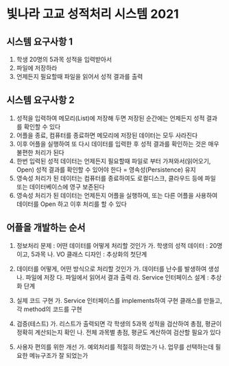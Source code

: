 # 빛나라 고교 성적처리 시스템 2021

## 시스템 요구사항 1
1. 학생 20명의 5과목 성적을 입력받아서
2. 파일에 저장하라
3. 언제든지 필요할때 파일을 읽어서 성적 결과를 출력

## 시스템 요구사항 2
1. 성적을 입력하여 메모리(List)에 저장해 두면 저장된 순간에는 언제든지 성적 결과를 확인할 수 있다
2. 어플을 종료, 컴퓨터를 종료하면 메모리에 저장된 데이터는 모두 사라진다
3. 이후 어플을 실행하여 또 다시 데이터를 입력한 후 성적 결과를 확인하는 것은 매우 불편한 처리가 된다
4. 한번 입력된 성적 데이터는 언제든지 필요할때 파일로 부터 가져와서(읽어오기, Open) 성적 결과를 확인할 수 있어야 한다 = 영속성(Persistence) 유지
5. 영속성 처리가 된 데이터는 컴퓨터를 종료하여도 로컬디스크, 클라우드 등에 파일 또는 데이터베이스에 영구 보존된다
6. 영속성 처리가 된 데이터는 언제든지 어플을 실행하여, 또는 다른 어플을 사용하여 데이터를 Open 하고 이후 처리를 할 수 있다

## 어플을 개발하는 순서
1. 정보처리 문제 : 어떤 데이터를 어떻게 처리할 것인가
	가. 학생의 성적 데이터 : 20명이고, 5과목
	나. VO 클래스 디자인 : 추상화의 첫단계

2. 데이터를 어떻게, 어떤 방식으로 처리할 것인가
	가. 데이터를 난수를 발생하여 생성
	나. 파일에 저장
	다. 파일에서 읽어서 결과 출력
	라. Service 인터페이스 설계 : 추상화 단계
	
3. 실제 코드 구현
	가. Service 인터페이스를 implements하여 구현 클래스를 만들고, 각 method의 코드를 구현
	
4. 검증(테스트)
	가. 리스트가 출력되면 각 학생의 5과목 성적을 검산하여 총점, 평균이 정확히 계산되는지 확인
	나. 전체 과목별 총점, 평균도 계산하여 검산할 필요가 있다

5. 사용자 편의를 위한 개선
	가. 예외처리를 적절히 하였는가
	나. 업무를 선택하는데 필요한 메뉴구조가 잘 되었는가


